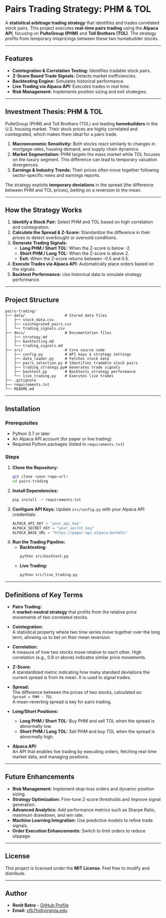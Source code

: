 # Pairs Trading Strategy: PHM & TOL

A **statistical arbitrage trading strategy** that identifies and trades correlated stock pairs. This project executes **real-time pairs trading** using the **Alpaca API**, focusing on **PulteGroup (PHM)** and **Toll Brothers (TOL)**. The strategy profits from temporary mispricings between these two homebuilder stocks.

---

## Features
- **Cointegration & Correlation Testing:** Identifies tradable stock pairs.
- **Z-Score Based Trade Signals:** Detects market inefficiencies.
- **Backtesting Engine:** Simulates historical performance.
- **Live Trading via Alpaca API:** Executes trades in real time.
- **Risk Management:** Implements position sizing and exit strategies.

---

## Investment Thesis: PHM & TOL

PulteGroup (PHM) and Toll Brothers (TOL) are leading **homebuilders** in the U.S. housing market. Their stock prices are highly correlated and cointegrated, which makes them ideal for a pairs trade. 

1. **Macroeconomic Sensitivity:** Both stocks react similarly to changes in mortgage rates, housing demand, and supply chain dynamics.
2. **Market Segmentation:** PHM targets the mass market while TOL focuses on the luxury segment. This difference can lead to temporary valuation divergences.
3. **Earnings & Industry Trends:** Their prices often move together following sector-specific news and earnings reports.

The strategy exploits **temporary deviations** in the spread (the difference between PHM and TOL prices), betting on a reversion to the mean.

---

## How the Strategy Works
1. **Identify a Stock Pair:** Select PHM and TOL based on high correlation and cointegration.
2. **Calculate the Spread & Z-Score:** Standardize the difference in their prices to detect overbought or oversold conditions.
3. **Generate Trading Signals:**
   - **Long PHM / Short TOL:** When the Z-score is below -2.
   - **Short PHM / Long TOL:** When the Z-score is above 2.
   - **Exit:** When the Z-score returns between -0.5 and 0.5.
4. **Execute Trades via Alpaca API:** Automatically place orders based on the signals.
5. **Backtest Performance:** Use historical data to simulate strategy performance.

---

## Project Structure

```
pairs-trading/
├── data/                  # Stored data files
│   ├── stock_data.csv
│   ├── cointegrated_pairs.csv
│   └── trading_signals.csv
├── docs/                  # Documentation files
│   ├── strategy.md
│   ├── backtesting.md
│   └── trading_signals.md
├── src/                   # Core source code
│   ├── config.py          # API keys & strategy settings
│   ├── data_loader.py     # Fetches stock data
│   ├── pairs_selection.py # Identifies tradable stock pairs
│   ├── trading_strategy.py# Generates trade signals
│   ├── backtest.py        # Backtests strategy performance
│   └── live_trading.py    # Executes live trades
├── .gitignore
├── requirements.txt
└── README.md
```

---

## Installation

### Prerequisites
- Python 3.7 or later
- An Alpaca API account (for paper or live trading)
- Required Python packages (listed in `requirements.txt`)

### Steps
1. **Clone the Repository:**
   ```sh
   git clone <your-repo-url>
   cd pairs-trading
   ```
2. **Install Dependencies:**
   ```sh
   pip install -r requirements.txt
   ```
3. **Configure API Keys:**
   Update `src/config.py` with your Alpaca API credentials:
   ```python
   ALPACA_API_KEY = "your_api_key"
   ALPACA_SECRET_KEY = "your_secret_key"
   ALPACA_BASE_URL = "https://paper-api.alpaca.markets"
   ```
4. **Run the Trading Pipeline:**
   - **Backtesting:**
     ```sh
     python src/backtest.py
     ```
   - **Live Trading:**
     ```sh
     python src/live_trading.py
     ```

---

## Definitions of Key Terms

- **Pairs Trading:**  
  A **market-neutral strategy** that profits from the relative price movements of two correlated stocks.

- **Cointegration:**  
  A statistical property where two time series move together over the long term, allowing us to bet on their mean reversion.

- **Correlation:**  
  A measure of how two stocks move relative to each other. High correlation (e.g., 0.8 or above) indicates similar price movements.

- **Z-Score:**  
  A standardized metric indicating how many standard deviations the current spread is from its mean. It is used to signal trades.

- **Spread:**  
  The difference between the prices of two stocks, calculated as:  
  `Spread = PHM - TOL`  
  A mean-reverting spread is key for pairs trading.

- **Long/Short Positions:**  
  - **Long PHM / Short TOL:** Buy PHM and sell TOL when the spread is abnormally low.
  - **Short PHM / Long TOL:** Sell PHM and buy TOL when the spread is abnormally high.

- **Alpaca API:**  
  An API that enables live trading by executing orders, fetching real-time market data, and managing positions.

---

## Future Enhancements
- **Risk Management:** Implement stop-loss orders and dynamic position sizing.
- **Strategy Optimization:** Fine-tune Z-score thresholds and improve signal generation.
- **Advanced Analytics:** Add performance metrics such as Sharpe Ratio, maximum drawdown, and win rate.
- **Machine Learning Integration:** Use predictive models to refine trade signals.
- **Order Execution Enhancements:** Switch to limit orders to reduce slippage.

---

## License

This project is licensed under the **MIT License**. Feel free to modify and distribute.

---

## Author

- **Ronit Batra** – [GitHub Profile](https://github.com/ronitbatra)
- **Email:** xfb7hj@virginia.edu